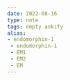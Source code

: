 ```yaml
---
date: 2022-08-16
type: note
tags: empty ankify
alias:
- endomorphin-1
 - endomorphin-1
 - EM1
 - EM2
 - EM
---
```

